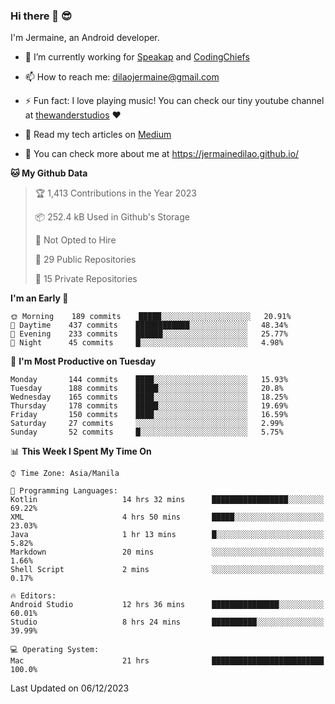 ### Hi there 👋 😎
I'm Jermaine, an Android developer.

- 🔭 I’m currently working for [Speakap](https://www.speakap.com/) and [CodingChiefs](https://codingchiefs.com/en/)

- 📫 How to reach me: dilaojermaine@gmail.com

- ⚡ Fun fact: I love playing music! You can check our tiny youtube channel at [thewanderstudios](https://www.youtube.com/thewanderstudios) ♥️

- 📖 Read my tech articles on [Medium](https://jermainedilao.medium.com/)

- 👀 You can check more about me at https://jermainedilao.github.io/

<!--
**jermainedilao/jermainedilao** is a ✨ _special_ ✨ repository because its `README.md` (this file) appears on your GitHub profile.

Here are some ideas to get you started:

- 🔭 I’m currently working on ...
- 🌱 I’m currently learning ...
- 👯 I’m looking to collaborate on ...
- 🤔 I’m looking for help with ...
- 💬 Ask me about ...
- 📫 How to reach me: ...
- 😄 Pronouns: ...
- ⚡ Fun fact: ...
-->

<!--START_SECTION:waka-->
**🐱 My Github Data** 

> 🏆 1,413 Contributions in the Year 2023
 > 
> 📦 252.4 kB Used in Github's Storage 
 > 
> 🚫 Not Opted to Hire
 > 
> 📜 29 Public Repositories 
 > 
> 🔑 15 Private Repositories  
 > 
**I'm an Early 🐤** 

```text
🌞 Morning    189 commits    █████░░░░░░░░░░░░░░░░░░░░   20.91% 
🌆 Daytime    437 commits    ████████████░░░░░░░░░░░░░   48.34% 
🌃 Evening    233 commits    ██████░░░░░░░░░░░░░░░░░░░   25.77% 
🌙 Night      45 commits     █░░░░░░░░░░░░░░░░░░░░░░░░   4.98%

```
📅 **I'm Most Productive on Tuesday** 

```text
Monday       144 commits    ████░░░░░░░░░░░░░░░░░░░░░   15.93% 
Tuesday      188 commits    █████░░░░░░░░░░░░░░░░░░░░   20.8% 
Wednesday    165 commits    ████░░░░░░░░░░░░░░░░░░░░░   18.25% 
Thursday     178 commits    █████░░░░░░░░░░░░░░░░░░░░   19.69% 
Friday       150 commits    ████░░░░░░░░░░░░░░░░░░░░░   16.59% 
Saturday     27 commits     ░░░░░░░░░░░░░░░░░░░░░░░░░   2.99% 
Sunday       52 commits     █░░░░░░░░░░░░░░░░░░░░░░░░   5.75%

```


📊 **This Week I Spent My Time On** 

```text
⌚︎ Time Zone: Asia/Manila

💬 Programming Languages: 
Kotlin                   14 hrs 32 mins      █████████████████░░░░░░░░   69.22% 
XML                      4 hrs 50 mins       █████░░░░░░░░░░░░░░░░░░░░   23.03% 
Java                     1 hr 13 mins        █░░░░░░░░░░░░░░░░░░░░░░░░   5.82% 
Markdown                 20 mins             ░░░░░░░░░░░░░░░░░░░░░░░░░   1.66% 
Shell Script             2 mins              ░░░░░░░░░░░░░░░░░░░░░░░░░   0.17%

🔥 Editors: 
Android Studio           12 hrs 36 mins      ███████████████░░░░░░░░░░   60.01% 
Studio                   8 hrs 24 mins       ██████████░░░░░░░░░░░░░░░   39.99%

💻 Operating System: 
Mac                      21 hrs              █████████████████████████   100.0%

```


 Last Updated on 06/12/2023
<!--END_SECTION:waka-->

